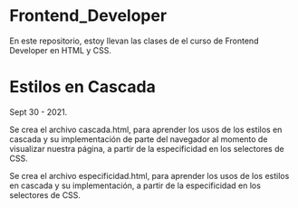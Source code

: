 # Frontend_Developer
En este repositorio, estoy llevan las clases de el curso de Frontend Developer en HTML y CSS.

# Estilos en Cascada

Sept 30 - 2021.

Se crea el archivo cascada.html, para aprender los usos de los estilos en cascada y su implementación de parte del navegador al momento de visualizar nuestra página, a partir de la especificidad en los selectores de CSS.

Se crea el archivo especificidad.html, para aprender los usos de los estilos en cascada y su implementación, a partir de la especificidad en los selectores de CSS.
